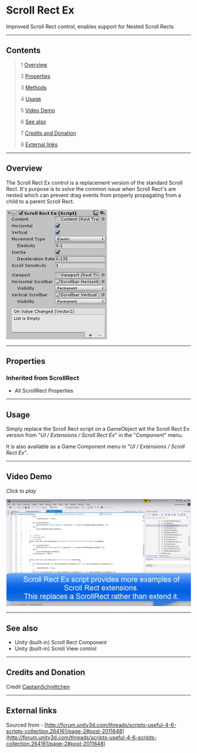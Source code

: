 # Scroll Rect Ex

Improved Scroll Rect control, enables support for Nested Scroll Rects

<!--![](Images/ Game Image.jpg)-->

---------

## Contents

> 1 [Overview](#overview)
>
> 2 [Properties](#properties)
>
> 3 [Methods](#methods)
>
> 4 [Usage](#usage)
>
> 5 [Video Demo](#video-demo)
>
> 6 [See also](#see-also)
>
> 7 [Credits and Donation](#credits-and-donation)
>
> 8 [External links](#external-links)

---------

## Overview

The Scroll Rect Ex control is a replacement version of the standard Scroll Rect.
It's purpose is to solve the common issue when Scroll Rect's are nested which can prevent drag events from properly propagating from a child to a parent Scroll Rect.

![](Images/ScrollRectExInspector.jpg)

---------

## Properties

### Inherited from ScrollRect

* All ScrollRect Properties

---------

## Usage

Simply replace the Scroll Rect script on a GameObject wit the Scroll Rect Ex version from "*UI / Extensions / Scroll Rect Ex*" in the "*Component*" menu.

It is also available as a Game Component menu in "*UI / Extensions / Scroll Rect Ex*".

---------

## Video Demo

*Click to play*

[![Scroll Rect Ex Demo](Images/ScrollRectExDemo.jpg)](https://youtu.be/1ZNIrdlV9QY?t=8m15s "Scroll Rect Ex Demo")

---------

## See also

* Unity (built-in) Scroll Rect Component
* Unity (built-in) Scroll View control

---------

## Credits and Donation

Credit [CaptainSchnittchen]()

---------

## External links

Sourced from - [http://forum.unity3d.com/threads/scripts-useful-4-6-scripts-collection.264161/page-2#post-2011648](http://forum.unity3d.com/threads/scripts-useful-4-6-scripts-collection.264161/page-2#post-2011648)
